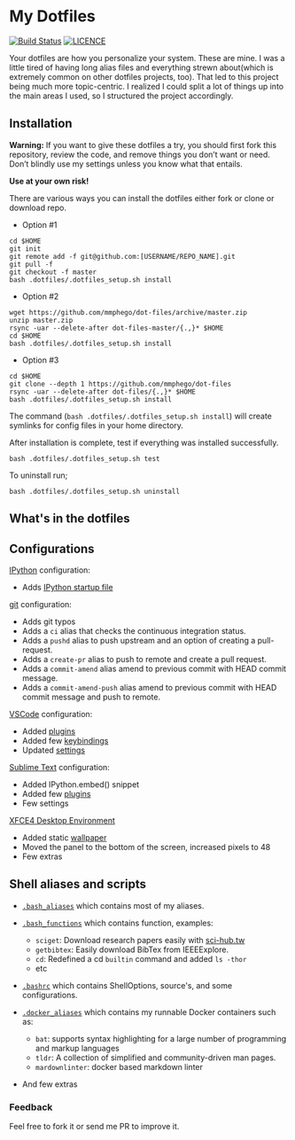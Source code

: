 # My Dotfiles

[![Build Status](https://travis-ci.com/mmphego/dot-files.svg?branch=master)](https://travis-ci.com/mmphego/dot-files)
[![LICENCE](https://img.shields.io/github/license/mmphego/dot-files.svg?style=flat)](https://github.com/mmphego/new-computer/blob/master/LICENSE)

Your dotfiles are how you personalize your system. These are mine.
I was a little tired of having long alias files and everything strewn about(which is extremely common on other dotfiles projects, too).
That led to this project being much more topic-centric. I realized I could split a lot of things up into the main areas I used, so I structured the project accordingly.

## Installation

**Warning:** If you want to give these dotfiles a try, you should first fork this repository,
review the code, and remove things you don’t want or need. Don’t blindly use my settings unless you know what that entails.

**Use at your own risk!**

There are various ways you can install the dotfiles either fork or clone or download repo.

* Option #1

```shell
cd $HOME
git init
git remote add -f git@github.com:[USERNAME/REPO_NAME].git
git pull -f
git checkout -f master
bash .dotfiles/.dotfiles_setup.sh install
```

* Option #2

```shell
wget https://github.com/mmphego/dot-files/archive/master.zip
unzip master.zip
rsync -uar --delete-after dot-files-master/{.,}* $HOME
cd $HOME
bash .dotfiles/.dotfiles_setup.sh install
```

* Option #3

```shell
cd $HOME
git clone --depth 1 https://github.com/mmphego/dot-files
rsync -uar --delete-after dot-files/{.,}* $HOME
bash .dotfiles/.dotfiles_setup.sh install
```

The command (`bash .dotfiles/.dotfiles_setup.sh install`) will create symlinks for config files in your home directory.

After installation is complete, test if everything was installed successfully.

```shell
bash .dotfiles/.dotfiles_setup.sh test
```

To uninstall run;

```shell
bash .dotfiles/.dotfiles_setup.sh uninstall
```

## What's in the dotfiles

## Configurations

[IPython](ipython.org) configuration:

* Adds [IPython startup file](.ipython/profile_default/startup)

[git](http://git-scm.com/) configuration:

* Adds git typos
* Adds a `ci` alias that checks the continuous integration status.
* Adds a `pushd` alias to push upstream and an option of creating a pull-request.
* Adds a `create-pr` alias to push to remote and create a pull request.
* Adds a `commit-amend` alias amend to previous commit with HEAD commit message.
* Adds a `commit-amend-push` alias amend to previous commit with HEAD commit message and push to remote.

[VSCode](https://code.visualstudio.com) configuration:

* Added [plugins](.config/Code/User/code-plugins-extensions)
* Added few [keybindings](.config/Code/User/keybindings.json)
* Updated [settings](.config/Code/User/settings.json)

[Sublime Text](https://www.sublimetext.com) configuration:

* Added IPython.embed() snippet
* Added few [plugins](.config/sublime-text-3/Packages)
* Few settings

[XFCE4 Desktop Environment](https://xfce.org)

* Added static [wallpaper](Pictures/glasses-and-computer-screen.jpg)
* Moved the panel to the bottom of the screen, increased pixels to 48
* Few extras

## Shell aliases and scripts

* [`.bash_aliases`](.dotfiles/.bash_aliases) which contains most of my aliases.
* [`.bash_functions`](.dotfiles/.bash_functions) which contains function, examples:

    * `sciget`: Download research papers easily with [sci-hub.tw](sci-hub.tw)
    * `getbibtex`: Easily download BibTex from IEEEExplore.
    * `cd`: Redefined a cd `builtin` command and added `ls -thor`
    * etc

* [`.bashrc`](.dotfiles/.bashrc) which contains ShellOptions, source's, and some configurations.
* [`.docker_aliases`](.dotfiles/.docker_aliases) which contains my runnable Docker containers such as:

    * `bat`: supports syntax highlighting for a large number of programming and markup languages
    * `tldr`: A collection of simplified and community-driven man pages.
    * `mardownlinter`: docker based markdown linter

* And few extras

### Feedback

Feel free to fork it or send me PR to improve it.
